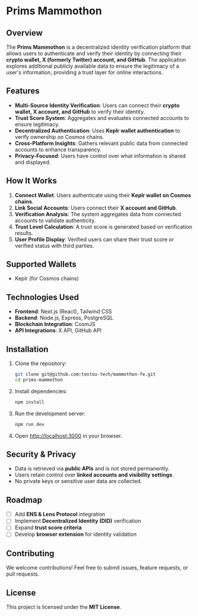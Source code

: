 # Prims Mammothon

## Overview
The **Prims Mammothon** is a decentralized identity verification platform that allows users to authenticate and verify their identity by connecting their **crypto wallet, X (formerly Twitter) account, and GitHub**. The application explores additional publicly available data to ensure the legitimacy of a user's information, providing a trust layer for online interactions.

## Features
- **Multi-Source Identity Verification**: Users can connect their **crypto wallet, X account, and GitHub** to verify their identity.
- **Trust Score System**: Aggregates and evaluates connected accounts to ensure legitimacy.
- **Decentralized Authentication**: Uses **Keplr wallet authentication** to verify ownership on Cosmos chains.
- **Cross-Platform Insights**: Gathers relevant public data from connected accounts to enhance transparency.
- **Privacy-Focused**: Users have control over what information is shared and displayed.

## How It Works
1. **Connect Wallet**: Users authenticate using their **Keplr wallet on Cosmos chains**.
2. **Link Social Accounts**: Users connect their **X account and GitHub**.
3. **Verification Analysis**: The system aggregates data from connected accounts to validate authenticity.
4. **Trust Level Calculation**: A trust score is generated based on verification results.
5. **User Profile Display**: Verified users can share their trust score or verified status with third parties.

## Supported Wallets
- Keplr (for Cosmos chains)

## Technologies Used
- **Frontend**: Next.js (React), Tailwind CSS
- **Backend**: Node.js, Express, PostgreSQL
- **Blockchain Integration**: CosmJS
- **API Integrations**: X API, GitHub API

## Installation
1. Clone the repository:
   ```sh
   git clone git@github.com:tentou-tech/mammothon-fe.git
   cd prims-mammothon
   ```
2. Install dependencies:
   ```sh
   npm install
   ```
3. Run the development server:
   ```sh
   npm run dev
   ```
4. Open [http://localhost:3000](http://localhost:3000) in your browser.

## Security & Privacy
- Data is retrieved via **public APIs** and is not stored permanently.
- Users retain control over **linked accounts and visibility settings**.
- No private keys or sensitive user data are collected.

## Roadmap
- [ ] Add **ENS & Lens Protocol** integration
- [ ] Implement **Decentralized Identity (DID)** verification
- [ ] Expand **trust score criteria**
- [ ] Develop **browser extension** for identity validation

## Contributing
We welcome contributions! Feel free to submit issues, feature requests, or pull requests.

## License
This project is licensed under the **MIT License**.

